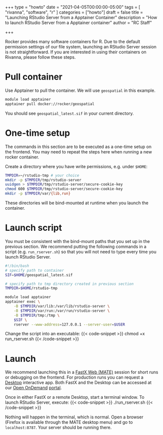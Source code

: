 +++
type = "howto"
date = "2021-04-05T00:00:00-05:00"
tags = [
  "rivanna", "software", "r"
]
categories = ["howto"]
draft = false
title = "Launching RStudio Server from a Apptainer Container"
description = "How to launch RStudio Server from a Apptainer container"
author = "RC Staff"

+++

Rocker provides many software containers for R. Due to the default permission settings of our file system, launching an RStudio Server session is not straightforward. If you are interested in using their containers on Rivanna, please follow these steps.

# Pull container
Use Apptainer to pull the container. We will use `geospatial` in this example.

```bash
module load apptainer
apptainer pull docker://rocker/geospatial
```

You should see `geospatial_latest.sif` in your current directory.

# One-time setup
The commands in this section are to be executed as a one-time setup on the frontend. You may need to repeat the steps here when running a new rocker container.

Create a directory where you have write permissions, e.g. under `$HOME`:

```bash
TMPDIR=~/rstudio-tmp # your choice
mkdir -p $TMPDIR/tmp/rstudio-server
uuidgen > $TMPDIR/tmp/rstudio-server/secure-cookie-key
chmod 600 $TMPDIR/tmp/rstudio-server/secure-cookie-key
mkdir -p $TMPDIR/var/{lib,run}
```

These directories will be bind-mounted at runtime when you launch the container.

# Launch script
You must be consistent with the bind-mount paths that you set up in the previous section. We recommend putting the following commands in a script (e.g. `run_rserver.sh`) so that you will not need to type every time you launch RStudio Server.

```bash
#!/bin/bash
# specify path to container
SIF=$HOME/geospatial_latest.sif

# specify path to tmp directory created in previous section
TMPDIR=$HOME/rstudio-tmp

module load apptainer
apptainer exec \
    -B $TMPDIR/var/lib:/var/lib/rstudio-server \
    -B $TMPDIR/var/run:/var/run/rstudio-server \
    -B $TMPDIR/tmp:/tmp \
    $SIF \
    rserver --www-address=127.0.0.1 --server-user=$USER
```

Change the script into an executable:
{{< code-snippet >}}
chmod +x run_rserver.sh
{{< /code-snippet >}}

# Launch
We recommend launching this in a [FastX Web (MATE)](/userinfo/rivanna/logintools/fastx/) session for short runs or debugging on the frontend. For production runs you can request a [Desktop](/userinfo/rivanna/ood/desktop) interactive app. Both FastX and the Desktop can be accessed at our [Open OnDemand](/userinfo/rivanna/ood/overview) [portal](https://rivanna-portal.hpc.virginia.edu).

Once in either FastX or a remote Desktop, start a terminal window.
To launch RStudio Server, execute:
{{< code-snippet >}}
./run_rserver.sh
{{< /code-snippet >}}

Nothing will happen in the terminal, which is normal. Open a browser (Firefox is available through the MATE desktop menu) and go to `localhost:8787`.
Your server should be running there.
